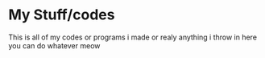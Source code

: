 # My Stuff/codes
This is all of my codes or programs i made or realy anything i throw in here
you can do whatever
meow

